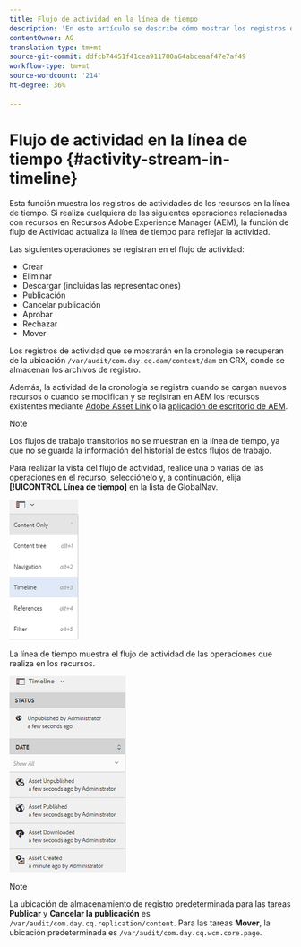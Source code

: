 ```yaml
---
title: Flujo de actividad en la línea de tiempo
description: 'En este artículo se describe cómo mostrar los registros de actividades de los recursos en la línea de tiempo. '
contentOwner: AG
translation-type: tm+mt
source-git-commit: ddfcb74451f41cea911700a64abceaaf47e7af49
workflow-type: tm+mt
source-wordcount: '214'
ht-degree: 36%

---
```



# Flujo de actividad en la línea de tiempo {#activity-stream-in-timeline}

Esta función muestra los registros de actividades de los recursos en la línea de tiempo. Si realiza cualquiera de las siguientes operaciones relacionadas con recursos en Recursos Adobe Experience Manager (AEM), la función de flujo de Actividad actualiza la línea de tiempo para reflejar la actividad.

Las siguientes operaciones se registran en el flujo de actividad:

* Crear
* Eliminar
* Descargar (incluidas las representaciones)
* Publicación
* Cancelar publicación
* Aprobar
* Rechazar
* Mover

Los registros de actividad que se mostrarán en la cronología se recuperan de la ubicación `/var/audit/com.day.cq.dam/content/dam` en CRX, donde se almacenan los archivos de registro. 

Además, la actividad de la cronología se registra cuando se cargan nuevos recursos o cuando se modifican y se registran en AEM los recursos existentes mediante [Adobe Asset Link](https://helpx.adobe.com/enterprise/using/manage-assets-using-adobe-asset-link.html) o la [aplicación de escritorio de AEM](https://experienceleague.adobe.com/docs/experience-manager-desktop-app/using/introduction.html).

>[!NOTE]
>
>Los flujos de trabajo transitorios no se muestran en la línea de tiempo, ya que no se guarda la información del historial de estos flujos de trabajo.

Para realizar la vista del flujo de actividad, realice una o varias de las operaciones en el recurso, selecciónelo y, a continuación, elija **[!UICONTROL Línea de tiempo]** en la lista de GlobalNav.

![línea de tiempo-3](assets/timeline-3.png)

La línea de tiempo muestra el flujo de actividad de las operaciones que realiza en los recursos.

![actividad_stream](assets/activity_stream.png)

>[!NOTE]
>
>La ubicación de almacenamiento de registro predeterminada para las tareas **Publicar** y **Cancelar la publicación** es `/var/audit/com.day.cq.replication/content`. Para las tareas **Mover**, la ubicación predeterminada es `/var/audit/com.day.cq.wcm.core.page`.
